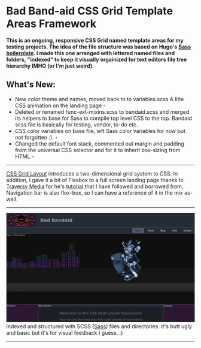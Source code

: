 # Bad Band-aid CSS Grid Template Areas Framework

**This is an ongoing, responsive CSS Grid named template areas for my testing projects. The idea of the file structure was based on Hugo's  [Sass boilerplate](https://github.com/HugoGiraudel/sass-boilerplate). I made this one arranged with lettered named files and folders, "indexed" to keep it visually orgainized for text editors file tree hierarchy IMHO (or I'm just weird).**
## What's New:
- New color theme and names, moved back to to variables.scss A litte CSS animation on the landing page  -
- Deleted or renamed func-ext-mixins.scss to bandaid.scss and merged its helpers to base for Sass to compile top level CSS to the top. Bandaid scss file is basically for testing, vendor, to-do etc. 
- CSS color variables on base file, left Sass color variables for now but not forgotten :). -
- Changed the default font stack, commented out margin and padding from the universal CSS selector and for it to inherit box-sizing from HTML -
***
 [CSS Grid Layout](https://developer.mozilla.org/en-US/docs/Web/CSS/CSS_Grid_Layout/Basic_Concepts_of_Grid_Layout) introduces a two-dimensional grid system to CSS. In addition, I gave it a bit of Flexbox to a full screen landing page thanks to [Traversy Media](https://www.youtube.com/channel/UC29ju8bIPH5as8OGnQzwJyA) for he's [tutorial ](https://www.youtube.com/watch?v=oRmQN244Ir0) that I have followed and borrowed from, Navigation bar is also flex-box, so I can have a reference of it in the mix as-well.
***
![Framework Snapshot](preview.jpg  "Thee Grid Yard Framework")
Indexed and structured with SCSS ([Sass](http://sass-lang.com/)) files and directories. It's butt ugly and basic but it's for visual feedback I guess. :)
***
